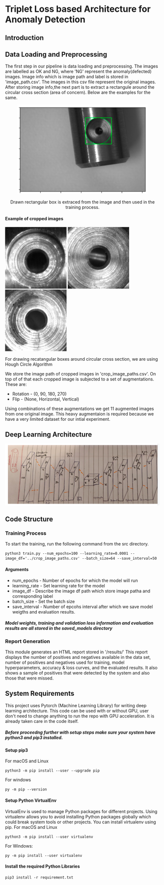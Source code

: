# Triplet Loss based Architecture for Anomaly Detection

## Introduction 

## Data Loading and Preprocessing 
The first step in our pipeline is data loading and preprocessing. The images are labelled as OK and NG, where 'NG' represent the anomaly(defected) images. Image info which is image path and label is stored in 'image_path.csv'. The images in this csv file represent the original images. After storing image info,the next part is to extract a rectangule around the circular cross section (area of concern). Below are the examples for the same. 

<p align="center">
  <img src="images/example.png?raw=true" alt="Sublime's custom image"/>
</p>

<p align="center"> Drawn rectangular box is extraced from the image and then used in the training process. </p>

#### Example of cropped images 

<p float="left">
  <img src="images/37-s-OK-0.bmp" width="200" height="200" />
  <img src="images/1-NG-8.bmp" width="200" height="200"/> 
  <img src="images/1-OK-11.bmp" width="200" height="200"/>
</p>
For drawing recatangular boxes around circular cross section, we are using Hough Circle Algorithm

We store the image path of cropped images in 'crop_image_paths.csv'. On top of of that each cropped image is subjected to a set of augmentations. These are:

* Rotation - (0, 90, 180, 270)
* Flip - (None, Horizontal, Vertical)

Using combinations of these augmentations we get 11 augmented images from one original image. This heavy augmentaion is required because we have a very limited dataset for our intial experiment. 

## Deep Learning Architecture
<p align="center">
  <img src="images/model_arch.png?raw=true" alt="Sublime's custom image"/>
</p>

## Code Structure
### Training Process 
To start the training, run the following command from the src directory.
```
python3 train.py --num_epochs=100 --learning_rate=0.0001 --image_df='../crop_image_paths.csv' --batch_size=64 --save_interval=50
```

#### Arguments 
* num_epochs - Number of epochs for which the model will run
* learning_rate - Set learning rate for the model
* image_df - Describe the image df path which store image patha and corresponding label
* batch_size - Set the batch size
* save_interval - Number of epcohs interval after which we save model weigths and evaluation results.
##### Model weights, training and validation loss information and evaluation results are all stored in the saved_models directory

### Report Generation
This module generates an HTML report stored in '/results/' This report displays the number of positives and negatives available in the data set, number of positives and negatives used for training, model hyperparameters, accuracy & loss curves, and the evaluated results. It also shows a sample of positives that were detected by the system and also those that were missed.

## System Requirements
This project uses Pytorch (Machine Learning Library) for writing deep learning architecture. This code can be used with or without GPU, user don't need to change anything to run the repo with GPU acceleration. It is already taken care in the code itself. 
##### Before proceedng further with setup steps make sure your system have python3 and pip3 installed.

#### Setup pip3 
For macOS and Linux
```
python3 -m pip install --user --upgrade pip
```
For windows
```
py -m pip --version
```
#### Setup Python VirtualEnv
VirtualEnv is used to manage Python packages for different projects. Using virtualenv allows you to avoid installing Python packages globally which could break system tools or other projects. You can install virtualenv using pip.
For macOS and Linux 
```
python3 -m pip install --user virtualenv
```
For Windows:
```
py -m pip install --user virtualenv
```
#### Install the required Python Libraries
```
pip3 install -r requirement.txt
```
